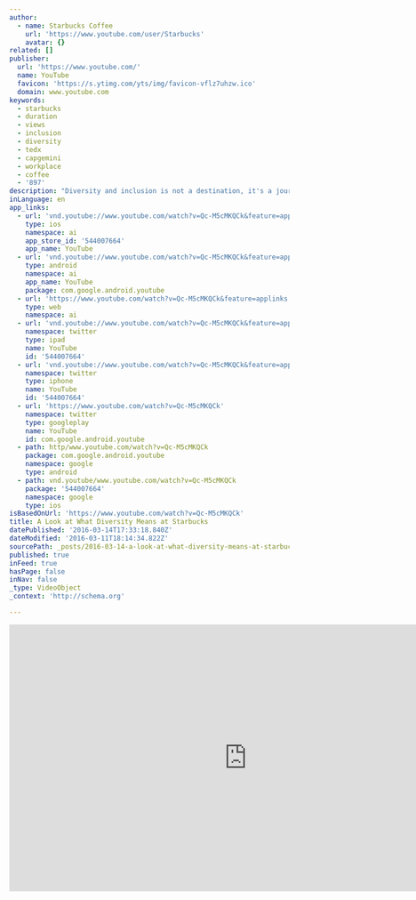 ```yaml
---
author:
  - name: Starbucks Coffee
    url: 'https://www.youtube.com/user/Starbucks'
    avatar: {}
related: []
publisher:
  url: 'https://www.youtube.com/'
  name: YouTube
  favicon: 'https://s.ytimg.com/yts/img/favicon-vflz7uhzw.ico'
  domain: www.youtube.com
keywords:
  - starbucks
  - duration
  - views
  - inclusion
  - diversity
  - tedx
  - capgemini
  - workplace
  - coffee
  - '897'
description: "Diversity and inclusion is not a destination, it's a journey. Bring your full self to a workplace where your differences are celebrated. Join a team that creates a culture of warmth and belonging, where everyone is welcome. http://www.starbucks.com/careers OR http://www.starbucks.ca/careers"
inLanguage: en
app_links:
  - url: 'vnd.youtube://www.youtube.com/watch?v=Qc-M5cMKQCk&feature=applinks'
    type: ios
    namespace: ai
    app_store_id: '544007664'
    app_name: YouTube
  - url: 'vnd.youtube://www.youtube.com/watch?v=Qc-M5cMKQCk&feature=applinks'
    type: android
    namespace: ai
    app_name: YouTube
    package: com.google.android.youtube
  - url: 'https://www.youtube.com/watch?v=Qc-M5cMKQCk&feature=applinks'
    type: web
    namespace: ai
  - url: 'vnd.youtube://www.youtube.com/watch?v=Qc-M5cMKQCk&feature=applinks'
    namespace: twitter
    type: ipad
    name: YouTube
    id: '544007664'
  - url: 'vnd.youtube://www.youtube.com/watch?v=Qc-M5cMKQCk&feature=applinks'
    namespace: twitter
    type: iphone
    name: YouTube
    id: '544007664'
  - url: 'https://www.youtube.com/watch?v=Qc-M5cMKQCk'
    namespace: twitter
    type: googleplay
    name: YouTube
    id: com.google.android.youtube
  - path: http/www.youtube.com/watch?v=Qc-M5cMKQCk
    package: com.google.android.youtube
    namespace: google
    type: android
  - path: vnd.youtube/www.youtube.com/watch?v=Qc-M5cMKQCk
    package: '544007664'
    namespace: google
    type: ios
isBasedOnUrl: 'https://www.youtube.com/watch?v=Qc-M5cMKQCk'
title: A Look at What Diversity Means at Starbucks
datePublished: '2016-03-14T17:33:18.840Z'
dateModified: '2016-03-11T18:14:34.822Z'
sourcePath: _posts/2016-03-14-a-look-at-what-diversity-means-at-starbucks.md
published: true
inFeed: true
hasPage: false
inNav: false
_type: VideoObject
_context: 'http://schema.org'

---
```

<iframe src="https://cdn.embedly.com/widgets/media.html?src=https%3A%2F%2Fwww.youtube.com%2Fembed%2FQc-M5cMKQCk%3Ffeature%3Doembed&amp;url=https%3A%2F%2Fwww.youtube.com%2Fwatch%3Fv%3DQc-M5cMKQCk&amp;image=https%3A%2F%2Fi.ytimg.com%2Fvi%2FQc-M5cMKQCk%2Fhqdefault.jpg&amp;key=b7d04c9b404c499eba89ee7072e1c4f7&amp;type=text%2Fhtml&amp;schema=youtube" width="854" height="480" scrolling="no" frameborder="0" allowfullscreen="allowfullscreen" style=""></iframe>